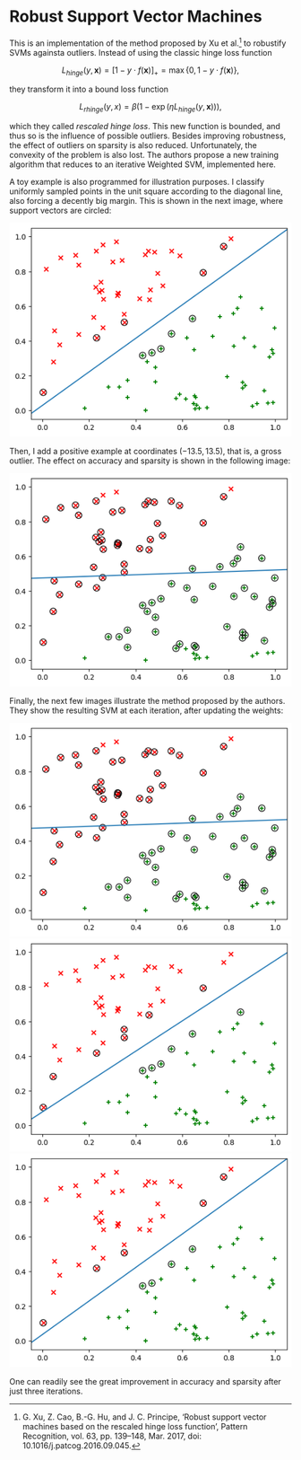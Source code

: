 # Robust Support Vector Machines

This is an implementation of the method proposed by Xu et al.[^1] to robustify SVMs againsta outliers. Instead of using the classic hinge loss function 

$$L_{hinge}(y, \mathbf x)=[1-y\cdot f(\mathbf x)]_+ = \max\{0, 1-y\cdot f(\mathbf x)\},$$

they transform it into a bound loss function

$$L_{rhinge}(y, x)=\beta \left(1-\exp(\eta L_{hinge}(y,\mathbf x))\right),$$

which they called *rescaled hinge loss*. This new function is bounded, and thus so is the influence of possible outliers. Besides improving robustness, the effect of outliers on sparsity is also reduced. Unfortunately, the convexity of the problem is also lost. The authors propose a new training algorithm that reduces to an iterative Weighted SVM, implemented here.

A toy example is also programmed for illustration purposes. I classify uniformly sampled points in the unit square according to the diagonal line, also forcing a decently big margin. This is shown in the next image, where support vectors are circled:

![Standard SVM, without outliers](img/std-no_out2.png)

Then, I add a positive example at coordinates $(-13.5, 13.5)$, that is, a gross outlier. The effect on accuracy and sparsity is shown in the following image:

![Standard SVM, with outliers](img/std-out2.png)

Finally, the next few images illustrate the method proposed by the authors. They show the resulting SVM at each iteration, after updating the weights:

![Robust SVM, with outliers](img/robust-out-0.png)
![Robust SVM, with outliers](img/robust-out-1.png)
![Robust SVM, with outliers](img/robust-out-2.png)

One can readily see the great improvement in accuracy and sparsity after just three iterations.


[^1]: G. Xu, Z. Cao, B.-G. Hu, and J. C. Principe, ‘Robust support vector machines based on the rescaled hinge loss function’, Pattern Recognition, vol. 63, pp. 139–148, Mar. 2017, doi: 10.1016/j.patcog.2016.09.045.

